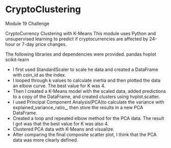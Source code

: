# CryptoClustering
Module 19 Challenge

CryptoCurrency Clustering with K-Means
This module uses Python and unsupervised learning to predict if cryptocurrencies are affected by 24-hour or 7-day price changes.

The following libraries and dependencies were provided.
pandas
hvplot
scikit-learn


- I first used StandardScaler to scale he data and created a  DataFrame with coin_id as the index.
- I looped through k values to calculate inertia and then plotted the data an elbow curve. The best value for K was 4.
- Then I created a K-Means model with the scaled data, added predictions to a copy of the DataFrame, and created clusters using hvplot.scatter.
- I used  Principal Component Analysis(PCA)to calculate the variance with explained_variance_ratio_, then store the results in a new PCA DataFrame.
- Created a loop and repeated elbow method for the PCA data. The result I got was that the best value for K was also 4.
- Clustered PCA data with K-Means and visualize.
- After comparing the final composite scatter plot, I think that the PCA data was more clearly defined.
